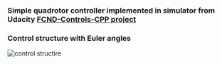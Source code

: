 ### Simple quadrotor controller implemented in simulator from Udacity [FCND-Controls-CPP project](https://github.com/udacity/FCND-Controls-CPP)
### Control structure with Euler angles
![control structire](https://github.com/ViktorAnchutin/FCND-Simple-Quadrotor-Controller/blob/master/Control.png?raw=true)
